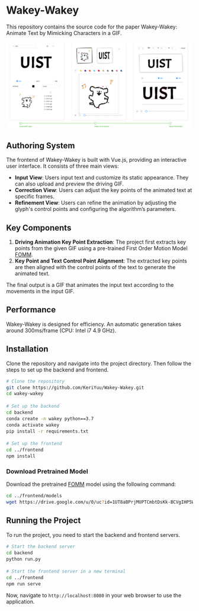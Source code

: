 # Wakey-Wakey
This repository contains the source code for the paper Wakey-Wakey: Animate Text by Mimicking Characters in a GIF.

![Interface](assets/interface.png)

## Authoring System

The frontend of Wakey-Wakey is built with Vue.js, providing an interactive user interface. It consists of three main views:

- **Input View**: Users input text and customize its static appearance. They can also upload and preview the driving GIF.
- **Correction View**: Users can adjust the key points of the animated text at specific frames.
- **Refinement View**: Users can refine the animation by adjusting the glyph's control points and configuring the algorithm’s parameters.

## Key Components

1. **Driving Animation Key Point Extraction**: The project first extracts key points from the given GIF using a pre-trained First Order Motion Model  [FOMM](https://github.com/AliaksandrSiarohin/first-order-model).
2. **Key Point and Text Control Point Alignment**: The extracted key points are then aligned with the control points of the text to generate the animated text.

The final output is a GIF that animates the input text according to the movements in the input GIF.

## Performance

Wakey-Wakey is designed for efficiency. An automatic generation takes around 300ms/frame (CPU: Intel i7 4.9 GHz).

## Installation

Clone the repository and navigate into the project directory. Then follow the steps to set up the backend and frontend.

```bash
# Clone the repository
git clone https://github.com/KeriYuu/Wakey-Wakey.git
cd wakey-wakey

# Set up the backend
cd backend
conda create -n wakey python==3.7
conda activate wakey
pip install -r requirements.txt

# Set up the frontend
cd ../frontend
npm install
```

### Download Pretrained Model

Download the pretrained [FOMM](https://github.com/AliaksandrSiarohin/first-order-model) model using the following command:

```bash
cd ../frontend/models
wget https://drive.google.com/u/0/uc?id=1UT8aBPrjMUPTCmbtDsKk-BCVgIHP5WFc&export=download
```

## Running the Project

To run the project, you need to start the backend and frontend servers.

```bash
# Start the backend server
cd backend
python run.py

# Start the frontend server in a new terminal
cd ../frontend
npm run serve
```

Now, navigate to `http://localhost:8080` in your web browser to use the application.
